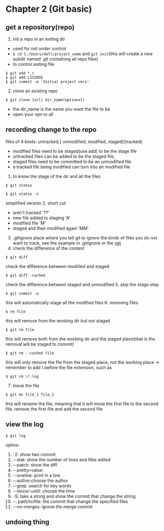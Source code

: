 # Chapter 2 (Git basic)
## get a repository(repo)
1. init a repo in an exiting dir
- used for not under control
- ```$ cd C:/Users/dell/project_name``` and ```git init```(this will create a new subdir named .git containing all repo files)
- to control exiting file
``` shell
$ git add *.c 
$ git add LICENSE 
$ git commit -m 'Initial project vers'
```
2. clone an existing repo
```shell
$ git clone [url] dir_name(optional)
```
- the dir_name is the name you want the file to be
- open your vpn to all

## recording change to the repo
files of 4 kinds: untracked,{ unmodified, modified, staged}(tracked)
- modified files need to be staged(use add) to be the stage file
- untracked files can be added to be the staged file,
- staged files need to be committed to be an unmodified file
- a tracked file being modified can turn into an modified file
1. to know the stage of the dir and all the files
```shell
$ git status
```
```shell
$ git status -s
``` 
simplified version
2. short cut
- aren't tracked '??'
- new file added to staging 'A'
- modified file 'M'
- staged and then modified again 'MM'
3. .gitignore place where you tell git to ignore the kinds of files you do not want to track, see the example in .gitignore or the [net](https://github.com/github/gitignore)
4. check the difference of the content
```shell
$ git diff
```
check the difference between modified and staged
```shell
$ git diff -cached
```
check the difference between staged and unmodified
5. skip the stage step
```shell
$ git commit -a
```
this will automatically stage all the modified files
6. removing files 
```shell 
$ rm file
```
this will remove from the working dir but not staged
```shell 
$ git rm file 
```
this will remove both from the working dir and the staged place(that is the removal will be staged to commit)
```shell 
$ git rm --cached file
```
this will only remove the file from the staged place, not the working place
-> remember to add \ before the file extension, such as
```shell 
$ git rm \*.log
```
7. move the file
```shell 
$ git mv file_1 file_2
```
this will rename the file, meaning that it will move the first file to the second file, remove the first file and add the second file
## view the log
```shell
$ git log
```
optios:
1. -2: show two commit
2. --stat: show the number of lines and files edited
3. --patch: show the diff
4. --pretty=value:
5. --oneline: print in a line
6. --author:choose the author
7. --grep: search for key words
8. --since/-until: choose the time
9. -S: take a string and show the commit that change the string
10. -- path/to/file: the commit that change the specified files
11. --no-merges: ignore the merge commit
## undoing thing